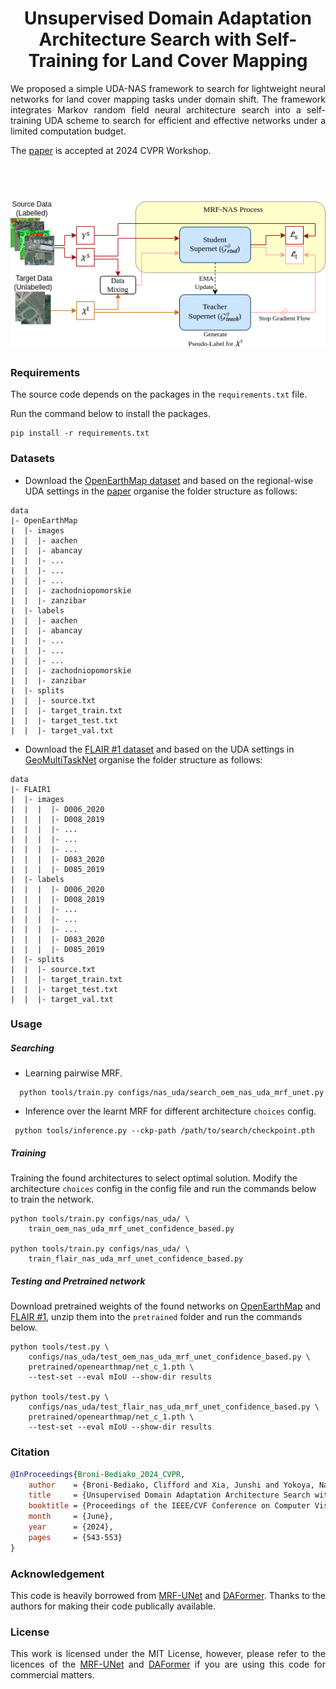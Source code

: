 <h1 align="center">Unsupervised Domain Adaptation Architecture Search with Self-Training for Land Cover Mapping</h1>

<p align="justify">We proposed a simple UDA-NAS framework to search for lightweight neural networks for land cover mapping tasks under domain shift. The framework integrates Markov random field neural architecture search into a self-training UDA scheme to search for efficient and effective networks under a limited computation budget.</p> 

The [paper](https://openaccess.thecvf.com/content/CVPR2024W/EarthVision/html/Broni-Bediako_Unsupervised_Domain_Adaptation_Architecture_Search_with_Self-Training_for_Land_Cover_CVPRW_2024_paper.html) is accepted at 2024 CVPR Workshop. 
<p>&nbsp;</p>

<h1 align="center">
<img src="doc/UDA-NAS1.png" alt="framework fig">
</img>
</h1>


### Requirements
The source code depends on the packages in the `requirements.txt` file.

Run the command below to install the packages.
```Shell
pip install -r requirements.txt
``` 

### Datasets
* Download the [OpenEarthMap dataset](https://open-earth-map.org/) and based on the regional-wise UDA settings in the [paper](https://openaccess.thecvf.com/content/WACV2023/papers/Xia_OpenEarthMap_A_Benchmark_Dataset_for_Global_High-Resolution_Land_Cover_Mapping_WACV_2023_paper.pdf) organise the folder structure as follows: 
```
data
|- OpenEarthMap
|  |- images
|  |  |- aachen 
|  |  |- abancay
|  |  |- ...
|  |  |- ...
|  |  |- ...
|  |  |- zachodniopomorskie
|  |  |- zanzibar
|  |- labels
|  |  |- aachen 
|  |  |- abancay
|  |  |- ...
|  |  |- ...
|  |  |- ...
|  |  |- zachodniopomorskie
|  |  |- zanzibar
|  |- splits
|  |  |- source.txt
|  |  |- target_train.txt
|  |  |- target_test.txt
|  |  |- target_val.txt
```

* Download the [FLAIR #1 dataset](https://ignf.github.io/FLAIR/) and based on the UDA settings in [GeoMultiTaskNet](https://openaccess.thecvf.com/content/CVPR2023W/EarthVision/papers/Marsocci_GeoMultiTaskNet_Remote_Sensing_Unsupervised_Domain_Adaptation_Using_Geographical_Coordinates_CVPRW_2023_paper.pdf) organise the folder structure as follows:
```
data
|- FLAIR1
|  |- images
|  |  |  |- D006_2020 
|  |  |  |- D008_2019
|  |  |  |- ...
|  |  |  |- ...
|  |  |  |- ...
|  |  |  |- D083_2020
|  |  |  |- D085_2019
|  |- labels
|  |  |  |- D006_2020 
|  |  |  |- D008_2019
|  |  |  |- ...
|  |  |  |- ...
|  |  |  |- ...
|  |  |  |- D083_2020
|  |  |  |- D085_2019
|  |- splits
|  |  |- source.txt
|  |  |- target_train.txt
|  |  |- target_test.txt
|  |  |- target_val.txt
```


### Usage
##### Searching
* Learning pairwise MRF. 
```
  python tools/train.py configs/nas_uda/search_oem_nas_uda_mrf_unet.py 
```
* Inference over the learnt MRF for different architecture `choices` config.
```
 python tools/inference.py --ckp-path /path/to/search/checkpoint.pth
```

##### Training
Training the found architectures to select optimal solution. Modify the architecture `choices` config in the config file and run the commands below to train the network.
```
python tools/train.py configs/nas_uda/ \
    train_oem_nas_uda_mrf_unet_confidence_based.py

python tools/train.py configs/nas_uda/ \
    train_flair_nas_uda_mrf_unet_confidence_based.py
```

##### Testing and Pretrained network
 Download pretrained weights of the found networks on [OpenEarthMap](https://drive.google.com/file/d/1b7lO2WHOKbgKvhKPd2iEd80F-XGDNcTR/view?usp=sharing) and [ FLAIR #1](https://drive.google.com/file/d/1dTpu2-phL00mBqVnNumfODTO650yE4-n/view?usp=sharing), unzip them into the `pretrained` folder and run the commands below.
```
python tools/test.py \
    configs/nas_uda/test_oem_nas_uda_mrf_unet_confidence_based.py \
    pretrained/openearthmap/net_c_1.pth \
    --test-set --eval mIoU --show-dir results

python tools/test.py \
    configs/nas_uda/test_flair_nas_uda_mrf_unet_confidence_based.py \
    pretrained/openearthmap/net_c_1.pth \
    --test-set --eval mIoU --show-dir results
```

### Citation
```BibTeX
@InProceedings{Broni-Bediako_2024_CVPR,
    author    = {Broni-Bediako, Clifford and Xia, Junshi and Yokoya, Naoto},
    title     = {Unsupervised Domain Adaptation Architecture Search with Self-Training for Land Cover Mapping},
    booktitle = {Proceedings of the IEEE/CVF Conference on Computer Vision and Pattern Recognition (CVPR) Workshops},
    month     = {June},
    year      = {2024},
    pages     = {543-553}
}
```

### Acknowledgement
<p align="justify">This code is heavily borrowed from <a href="https://github.com/zifuwanggg/MRF-UNets">MRF-UNet</a> and <a href="https://github.com/lhoyer/DAFormer?tab=readme-ov-file">DAFormer</a>. Thanks to the authors for making their code publically available.</p>


### License
<p align="justify">This work is licensed under the MIT License, however, please refer to the licences of the <a href="https://github.com/zifuwanggg/MRF-UNets">MRF-UNet</a> and <a href="https://github.com/lhoyer/DAFormer?tab=readme-ov-file">DAFormer</a> if you are using this code for commercial matters.</p>
